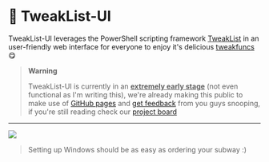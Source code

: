 # 🍱 TweakList-UI

TweakList-UI leverages the PowerShell scripting framework [TweakList](https://github.com/couleur-tweak-tips/TweakList-UI) in an user-friendly web interface for everyone to enjoy it's delicious [tweakfuncs](https://github.com/couleur-tweak-tips/TweakList/blob/master/docs/TweakFuncs.md) 😋

> **Warning**
>
> TweakList-UI is currently in an **<ins>extremely early stage</ins>** (not even functional as I'm writing this), we're already making this public to make use of [GitHub pages](https://couleur-tweak-tips.github.io/TweakList-UI) and [get feedback](https://dsc.gg/CTT) from you guys snooping, if you're still reading check our [project board](https://github.com/orgs/couleur-tweak-tips/projects/3)

---

![](https://media.discordapp.net/attachments/953269243959451688/960996146036228096/unknown.png?width=650&height=431)

> Setting up Windows should be as easy as ordering your subway :)
